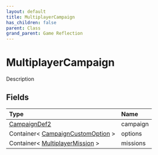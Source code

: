 ```yaml
---
layout: default
title: MultiplayerCampaign
has_children: false
parent: Class
grand_parent: Game Reflection
---
```

# MultiplayerCampaign
Description 

## Fields

| Type | Name |
|:----------|:--------------|
| [CampaignDef2](/riftbreaker-wiki/docs/game-reflection/components/campaign_def2/) | campaign |
| Container< [CampaignCustomOption](/riftbreaker-wiki/docs/game-reflection/classes/campaign_custom_option/) > | options |
| Container< [MultiplayerMission](/riftbreaker-wiki/docs/game-reflection/classes/multiplayer_mission/) > | missions |

